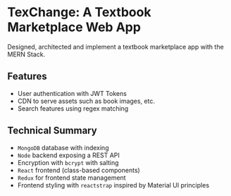 # TexChange: A Textbook Marketplace Web App

Designed, architected and implement a textbook marketplace app with the MERN Stack. 




## Features

- User authentication with JWT Tokens
- CDN to serve assets such as book images, etc.
- Search features using regex matching


## Technical Summary

- `MongoDB` database with indexing
- `Node` backend exposing a REST API
- Encryption with `bcrypt` with salting
- `React` frontend (class-based components)
- `Redux` for frontend state management
- Frontend styling with `reactstrap` inspired by Material UI principles


